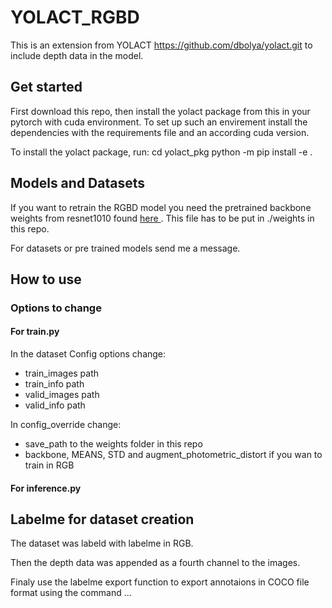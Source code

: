 # YOLACT_RGBD

This is an extension from YOLACT https://github.com/dbolya/yolact.git to include depth data in the model.

## Get started
First download this repo, then install the yolact package from this in your pytorch with cuda environment. To set up such an envirement install the dependencies with the requirements file and an according cuda version.

To install the yolact package, run:
   cd yolact_pkg
   python -m pip install -e .



## Models and Datasets
If you want to retrain the RGBD model you need the pretrained backbone weights from resnet1010 found <a href='https://drive.google.com/file/d/1tvqFPd4bJtakOlmn-uIA492g2qurRChj/view'>here </a>. This file has to be put in ./weights in this repo.

For datasets or pre trained models send me a message.

## How to use

### Options to change

#### For train.py

In the dataset Config options change:
   - train_images path
   - train_info path
   - valid_images path
   - valid_info path

In config_override change:
   -  save_path to the weights folder in this repo
   -  backbone, MEANS, STD and augment_photometric_distort if you wan to train in RGB

#### For inference.py

## Labelme for dataset creation
 
The dataset was labeld with labelme in RGB. 

Then the depth data was appended as a fourth channel to the images. 

Finaly use the labelme export function to export annotaions in COCO file format using the command ...

